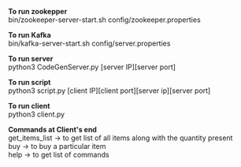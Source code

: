 <strong>To run zookepper</strong><br>
bin/zookeeper-server-start.sh config/zookeeper.properties<br>

<strong>To run Kafka</strong><br>
bin/kafka-server-start.sh config/server.properties<br>

<strong>To run server</strong><br>
python3 CodeGenServer.py [server IP][server port]

<strong>To run script</strong><br>
python3 script.py [client IP][client port][server ip][server port]

<strong>To run client</strong><br>
python3 client.py

<strong>Commands at Client's end</strong><br>
get_items_list -> to get list of all items along with the quantity present<br>
buy -> to buy a particular item<br>
help -> to get list of commands